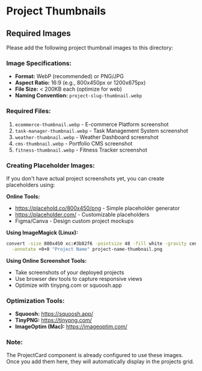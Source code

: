 # Project Thumbnails

## Required Images

Please add the following project thumbnail images to this directory:

### Image Specifications:
- **Format:** WebP (recommended) or PNG/JPG
- **Aspect Ratio:** 16:9 (e.g., 800x450px or 1200x675px)
- **File Size:** < 200KB each (optimize for web)
- **Naming Convention:** `project-slug-thumbnail.webp`

### Required Files:
1. `ecommerce-thumbnail.webp` - E-commerce Platform screenshot
2. `task-manager-thumbnail.webp` - Task Management System screenshot
3. `weather-thumbnail.webp` - Weather Dashboard screenshot
4. `cms-thumbnail.webp` - Portfolio CMS screenshot
5. `fitness-thumbnail.webp` - Fitness Tracker screenshot

### Creating Placeholder Images:

If you don't have actual project screenshots yet, you can create placeholders using:

**Online Tools:**
- https://placehold.co/800x450/png - Simple placeholder generator
- https://placeholder.com/ - Customizable placeholders
- Figma/Canva - Design custom project mockups

**Using ImageMagick (Linux):**
```bash
convert -size 800x450 xc:#3b82f6 -pointsize 48 -fill white -gravity center \
  -annotate +0+0 "Project Name" project-name-thumbnail.png
```

**Using Online Screenshot Tools:**
- Take screenshots of your deployed projects
- Use browser dev tools to capture responsive views
- Optimize with tinypng.com or squoosh.app

### Optimization Tools:
- **Squoosh:** https://squoosh.app/
- **TinyPNG:** https://tinypng.com/
- **ImageOptim (Mac):** https://imageoptim.com/

### Note:
The ProjectCard component is already configured to use these images. Once you add them here, they will automatically display in the projects grid.
